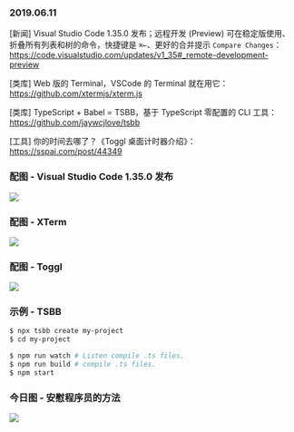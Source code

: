 ### 2019.06.11

[新闻] Visual Studio Code 1.35.0 发布；远程开发 (Preview) 可在稳定版使用、折叠所有列表和树的命令，快捷键是 `⌘←`、更好的合并提示 `Compare Changes`：<https://code.visualstudio.com/updates/v1_35#_remote-development-preview>

[类库] Web 版的 Terminal，VSCode 的 Terminal 就在用它：<https://github.com/xtermjs/xterm.js>

[类库] TypeScript + Babel = TSBB，基于 TypeScript 零配置的 CLI 工具：<https://github.com/jaywcjlove/tsbb>

[工具] 你的时间去哪了？《Toggl 桌面计时器介绍》：<https://sspai.com/post/44349>

### 配图 - Visual Studio Code 1.35.0 发布
![](https://code.visualstudio.com/assets/updates/1_35/compare-conflict.gif)

### 配图 - XTerm
![](https://img-blog.csdn.net/20180919142214625?watermark/2/text/aHR0cHM6Ly9ibG9nLmNzZG4ubmV0L2x4bG15Y3NkbmZyZWU=/font/5a6L5L2T/fontsize/400/fill/I0JBQkFCMA==/dissolve/70)

### 配图 - Toggl
![](https://cdn.sspai.com/2018/04/28/9a71a2be39d875008f9196d97122b6d5.jpg?imageView2/2/w/1120/q/90/interlace/1/ignore-error/1)

### 示例 - TSBB
```sh
$ npx tsbb create my-project
$ cd my-project

$ npm run watch # Listen compile .ts files.
$ npm run build # compile .ts files.
$ npm start
```

### 今日图 - 安慰程序员的方法
![](http://qn.40zhe.com/16b39c3e0a3096fa)
